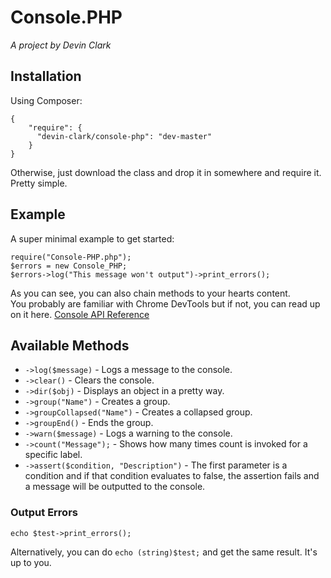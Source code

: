 # Console.PHP

_A project by Devin Clark_

## Installation
Using Composer: 

    {
        "require": {
          "devin-clark/console-php": "dev-master"
        }
    }

Otherwise, just download the class and drop it in somewhere and require it. Pretty simple.

## Example

A super minimal example to get started: 

    require("Console-PHP.php");  
    $errors = new Console_PHP;
    $errors->log("This message won't output")->print_errors();

As you can see, you can also chain methods to your hearts content.  
You probably are familiar with Chrome DevTools but if not, you can read up on it here. [Console API Reference](https://developers.google.com/chrome-developer-tools/docs/console-api) 

## Available Methods
* `->log($message)` - Logs a message to the console.
* `->clear()` - Clears the console.
* `->dir($obj)` - Displays an object in a pretty way.
* `->group("Name")` - Creates a group.
* `->groupCollapsed("Name")` - Creates a collapsed group.
* `->groupEnd()` - Ends the group.
* `->warn($message)` - Logs a warning to the console.
* `->count("Message");` - Shows how many times count is invoked for a specific label.
* `->assert($condition, "Description")` - The first parameter is a condition and if that condition evaluates to false, the assertion fails and a message will be outputted to the console.

### Output Errors  
    echo $test->print_errors();
Alternatively, you can do `echo (string)$test;` and get the same result. It's up to you.
